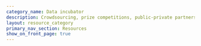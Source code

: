 ```yaml
---
category_name: Data incubator
description: Crowdsourcing, prize competitions, public-private partnerships, and other resources to support the incubation of data projects
layout: resource_category
primary_nav_section: Resources
show_on_front_page: true
---
```

